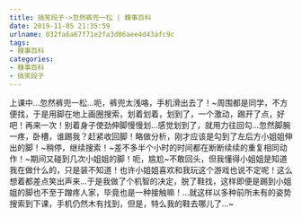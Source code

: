 ```yaml
---
title: 搞笑段子->忽然裤兜一松 | 糗事百科
date: 2019-11-05 21:35:59
urlname: 032fa6a67f71e2fa3d06aee4d43afc9c
tags: 
- 糗事百科
categories:
- 糗事百科
- 搞笑段子
---
```

上课中…忽然裤兜一松…呃，裤兜太浅咯，手机滑出去了！~周围都是同学，不方便找，于是用脚在地上画圈搜索，划着划着，划到了，一个激动，踢开了点，好吧！再来一次！别着身子使劲伸脚慢慢划…感觉划到了，就用力往回勾…忽然脚腕一疼，卧槽，谁踢我？赶紧收回脚！略做分析，刚才应该是勾到了左后方小姐姐伸出的脚！~稍停，继续搜索！~差不多半个小时的时间都在断断续续的重复相同动作！~期间又碰到几次小姐姐的脚！呃，尴尬~不敢回头，但我懂得小姐姐是知道我在做什么的，只是装不知道！也许小姐姐喜欢和我玩这个游戏也说不定呢！这么想着都差点笑出声来…于是我做了个机智的决定，脱了鞋找，这样即便是踢到小姐姐的脚也不至于蹭疼人家，毕竟也是一种接触嘛！…就这样以多种前所未有的姿势搜索到下课，手机仍然木有找到，但是，特么我的鞋去哪儿了…~



